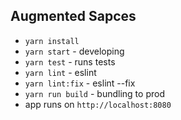## Augmented Sapces

- `yarn install`
- `yarn start` - developing
- `yarn test` - runs tests
- `yarn lint` - eslint
- `yarn lint:fix` - eslint --fix
- `yarn run build` - bundling to prod
- app runs on `http://localhost:8080`
